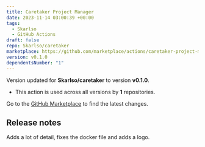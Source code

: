 ```yaml
---
title: Caretaker Project Manager
date: 2023-11-14 03:00:39 +00:00
tags:
  - Skarlso
  - GitHub Actions
draft: false
repo: Skarlso/caretaker
marketplace: https://github.com/marketplace/actions/caretaker-project-manager
version: v0.1.0
dependentsNumber: "1"
---
```



Version updated for **Skarlso/caretaker** to version **v0.1.0**.
- This action is used across all versions by **1** repositories.

Go to the [GitHub Marketplace](https://github.com/marketplace/actions/caretaker-project-manager) to find the latest changes.

## Release notes

Adds a lot of detail, fixes the docker file and adds a logo.
